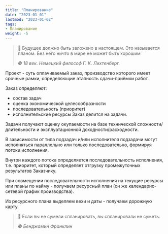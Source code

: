 ```yaml
---
title: "Планирование"
date: "2023-01-01"
lastmod: "2023-01-02"
tags:
- Планирование
weight: -5
---
```

> 💯 Будущее должно быть заложено в настоящем. Это называется планом. Без него ничто в мире не может быть хорошим 
> 
> _**©** 18 век. Немецкий философ Г. К. Лихтенберг._

Проект - суть оплачиваемый заказ, производство которого имеет срочные рамки, определяющие этапность сдачи-приёмки работ.

Заказ определяют: 
- состав задач 
- оценка экономической целесообразности 
- последовательность (приоритет) 
- исполнительские ресурсы Заказ делится на задачи. 

Задачи получают оценку окупаемости на базе технической сложности/длительности и эксплуатационной доходности/расходности. 

В зависимости от типа подзадач и/или исполнителя подзадачи могут исполняться параллельно или только последовательно, формируя потоки исполнения. 

Внутри каждого потока определяется последовательность исполнения, т.е. приоритет, который определяет отгрузку промежуточных результатов Заказчику. 

При совмещении последовательности исполнения на текущие ресурсы или планы по найму - получаем ресурсный план (он же календарно-сетевой график производства). 

Из ресурсного плана выделяем вехи и даты - получаем дорожную карту.

>💯 Если вы не сумели спланировать, вы спланировали не суметь.
>
>_**©** Бенджамин Франклин_